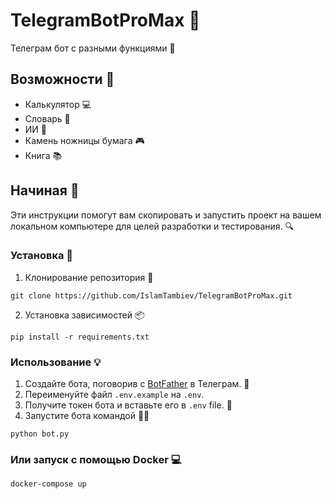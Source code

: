 # TelegramBotProMax 🤖


Телеграм бот с разными функциями 🐍

## Возможности 🎉
- Калькулятор 💻
- Словарь 📜
- ИИ 🎨
- Камень ножницы бумага 🎮
- Книга 📚

## Начиная 🚀
Эти инструкции помогут вам скопировать и запустить проект на вашем локальном компьютере для целей разработки и тестирования. 🔍

### Установка 🔧
1. Клонирование репозитория 💾  
```shell
git clone https://github.com/IslamTambiev/TelegramBotProMax.git
```

2. Установка зависимостей 📦  
```shell
pip install -r requirements.txt
```

### Использование 💡
1. Создайте бота, поговорив с [BotFather](https://telegram.me/BotFather) в Телеграм. 💬
2. Переименуйте файл `.env.example` на `.env`.
3. Получите токен бота и вставьте его в `.env` file. 🔑
4. Запустите бота командой 🏃‍♂️  
```shell
python bot.py
```

### Или запуск с помощью Docker 💻
```shell  
docker-compose up
```
